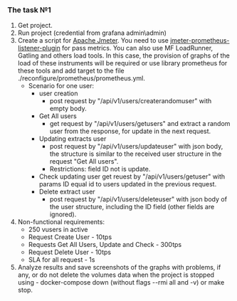 
### The task №1

1. Get project.
2. Run project (credential from grafana admin\admin)
3. Сreate a script for [Apache Jmeter](https://apache-mirror.rbc.ru/pub/apache//jmeter/binaries/apache-jmeter-5.4.1.tgz). You need to use [jmeter-prometheus-listener-plugin](https://github.com/kolesnikovm/jmeter-prometheus-listener/releases/download/2.0.2/jmeter-prometheus-listener-plugin-2.0.2.jar) for pass metrics. You can also use MF LoadRunner, Gatling and others load tools. In this case, the provision of graphs of the load of these instruments will be required or use library prometheus for these tools and add target to the file ./reconfigure/prometheus/prometheus.yml.
    * Scenario for one user:
        * user creation
            * post request by "/api/v1/users/createrandomuser" with empty body.
        * Get All users
            * get request by "/api/v1/users/getusers" and extract a random user from the response, for update in the next request.
        * Updating extracts user
            * post request by "/api/v1/users/updateuser" with json body, the structure is similar to the received user structure in the request "Get All users".
            * Restrictions: field ID not is update.
        * Check updating user
            get reuest by "/api/v1/users/getuser" with params ID equal id to users updated in the previous request. 
        * Delete extract user
            * post request by "/api/v1/users/deleteuser" with json body of the user structure, including the ID field (other fields are ignored).
4. Non-functional requirements:
    * 250 vusers in active
    * Request Create User - 10tps 
    * Requests Get All Users, Update and Check - 300tps
    * Request Delete User - 10tps
    * SLA for all request - 1s
5. Analyze results and save screenshots of the graphs with problems, if any, or do not delete the volumes data when the project is stopped using - docker-compose down (without flags --rmi all and -v) or make stop.